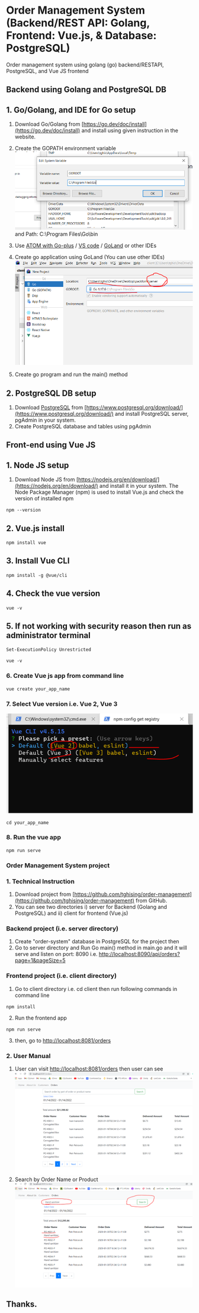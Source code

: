 # Order Management System (Backend/REST API: Golang, Frontend: Vue.js, & Database: PostgreSQL)
Order management system using golang (go) backend/RESTAPI, PostgreSQL, and Vue JS frontend 

## Backend using Golang and PostgreSQL DB

## 1. Go/Golang, and IDE for Go setup
1. Download Go/Golang from [https://go.dev/doc/install](https://go.dev/doc/install) and install using given instruction in the website.

2. Create the GOPATH environment variable 
![img_2.png](img_2.png)
 and Path: C:\Program Files\Go\bin 

3. Use [ATOM with Go-plus](https://atom.io/packages/go-plus) / [VS code](https://code.visualstudio.com/docs/languages/go) / [GoLand](https://www.jetbrains.com/go/) or other IDEs
4. Create go application using GoLand (You can use other IDEs)
![img_3.png](img_3.png)
5. Create go program and run the main() method

## 2. PostgreSQL DB setup
1. Download [PostgreSQL](https://www.postgresql.org/download/) from [https://www.postgresql.org/download/](https://www.postgresql.org/download/) and install PostgreSQL server, pgAdmin in your system.
2. Create PostgreSQL database and tables using pgAdmin 

## Front-end using Vue JS

## 1. Node JS setup
1. Download Node JS from [https://nodejs.org/en/download/](https://nodejs.org/en/download/) and install it in your system. The Node Package Manager (npm) is used to install Vue.js
and check the version of installed npm
```
npm --version
```
## 2. Vue.js install
```
npm install vue
```
## 3. Install Vue CLI 
```
npm install -g @vue/cli
```
## 4. Check the vue version
```
vue -v
```
## 5. If not working with security reason then run as administrator terminal
```
Set-ExecutionPolicy Unrestricted
```
```
vue -v
```
### 6. Create Vue js app from command line
```
vue create your_app_name
```
### 7. Select  Vue version i.e. Vue 2, Vue 3
![img_6.png](img_6.png)

```
cd your_app_name 
```
### 8. Run the vue app
```
npm run serve 
```

### Order Management System project 
### 1. Technical Instruction
1. Download project from [https://github.com/tghising/order-management](https://github.com/tghising/order-management) from GitHub.
2. You can see two directories i) server for Backend (Golang and PostgreSQL) and ii) client for frontend (Vue.js)
### Backend project (i.e. server directory)
1. Create "order-system" database in PostgreSQL for the project then
2. Go to server directory and Run Go main() method in main.go and it will serve and listen on port: 8090 i.e. [http://localhost:8090/api/orders?page=1&pageSize=5](http://localhost:8090/api/orders?page=1&pageSize=5)

### Frontend project (i.e. client directory)
1. Go to client directory i.e. cd client then run following commands in command line
```
npm install 
```
2. Run the frontend app
```
npm run serve 
```
3. then, go to [http://localhost:8081/orders](http://localhost:8081/orders)

### 2. User Manual
1. User can visit [http://localhost:8081/orders](http://localhost:8081/orders) then user can see 
![img_7.png](img_7.png)
2. Search by Order Name or Product
![img_8.png](img_8.png)

## Thanks.
